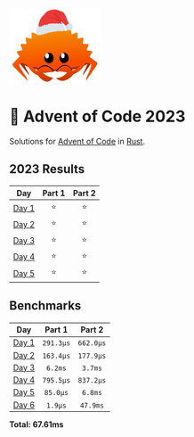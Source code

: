 <img src="./.assets/christmas_ferris.png" width="164">

# 🎄 Advent of Code 2023

Solutions for [Advent of Code](https://adventofcode.com/) in [Rust](https://www.rust-lang.org/).

<!--- advent_readme_stars table --->
## 2023 Results

| Day | Part 1 | Part 2 |
| :---: | :---: | :---: |
| [Day 1](https://adventofcode.com/2023/day/1) | ⭐ | ⭐ |
| [Day 2](https://adventofcode.com/2023/day/2) | ⭐ | ⭐ |
| [Day 3](https://adventofcode.com/2023/day/3) | ⭐ | ⭐ |
| [Day 4](https://adventofcode.com/2023/day/4) | ⭐ | ⭐ |
| [Day 5](https://adventofcode.com/2023/day/5) | ⭐ | ⭐ |
<!--- advent_readme_stars table --->

<!--- benchmarking table --->
## Benchmarks

| Day | Part 1 | Part 2 |
| :---: | :---: | :---:  |
| [Day 1](./src/bin/01.rs) | `291.3µs` | `662.0µs` |
| [Day 2](./src/bin/02.rs) | `163.4µs` | `177.9µs` |
| [Day 3](./src/bin/03.rs) | `6.2ms` | `3.7ms` |
| [Day 4](./src/bin/04.rs) | `795.5µs` | `837.2µs` |
| [Day 5](./src/bin/05.rs) | `85.0µs` | `6.8ms` |
| [Day 6](./src/bin/06.rs) | `1.9µs` | `47.9ms` |

**Total: 67.61ms**
<!--- benchmarking table --->
